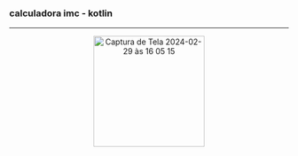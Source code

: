 ### calculadora imc - kotlin
<hr>
<div align=center> 
  <img width="200em" alt="Captura de Tela 2024-02-29 às 16 05 15" src="https://github.com/gabfernandes8/ativ1_calculadoraIMC/assets/124157058/c59dfe69-fc9e-431a-b457-d9526e4a6de3">
</div>

